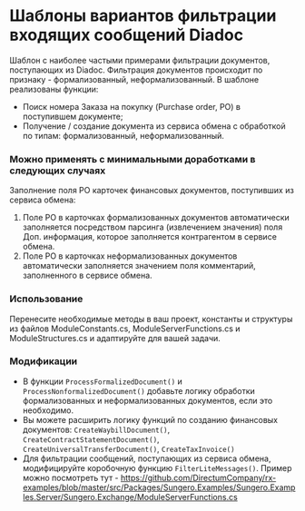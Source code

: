 # Шаблоны вариантов фильтрации входящих сообщений Diadoc
Шаблон с наиболее частыми примерами фильтрации документов, поступающих из Diadoc. Фильтрация документов происходит по признаку - формализованный, неформализованный.
В шаблоне реализованы функции: 
 - Поиск номера Заказа на покупку (Purchase order, PO) в поступившем документе;
 - Получение / создание документа из сервиса обмена с обработкой по типам: формализованный, неформализованный.

### Можно применять с минимальными доработками в следующих случаях
Заполнение поля PO карточек финансовых документов, поступивших из сервиса обмена:
1. Поле PO в карточках формализованных документов автоматически заполняется посредством парсинга (извлечением значения) поля Доп. информация, которое заполняется контрагентом в сервисе обмена.
2. Поле PO в карточках неформализованных документов автоматически заполняется значением поля комментарий, заполненного в сервисе обмена.

### Использование
Перенесите необходимые методы в ваш проект, константы и структуры из файлов ModuleConstants.cs, ModuleServerFunctions.cs и ModuleStructures.cs и адаптируйте для вашей задачи.

### Модификации
- В функции `ProcessFormalizedDocument()` и `ProcessNonformalizedDocument()` добавьте логику обработки формализованных и неформализованных документов, если это необходимо.
- Вы можете расширить логику функций по созданию финансовых документов: `CreateWaybillDocument()`, `CreateContractStatementDocument()`, `CreateUniversalTransferDocument()`, `CreateTaxInvoice()`
- Для фильтрации сообщений, поступающих из сервиса обмена, модифицируйте коробочную функцию `FilterLiteMessages()`. Пример можно посмотреть тут - https://github.com/DirectumCompany/rx-examples/blob/master/src/Packages/Sungero.Examples/Sungero.Examples.Server/Sungero.Exchange/ModuleServerFunctions.cs